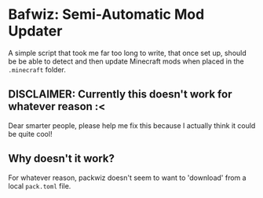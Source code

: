 # Bafwiz: Semi-Automatic Mod Updater
A simple script that took me far too long to write, that once set up, should be be able to detect and then update Minecraft mods when placed in the `.minecraft` folder.
## DISCLAIMER: Currently this doesn't work for whatever reason :<
Dear smarter people, please help me fix this because I actually think it could be quite cool!
## Why doesn't it work?
For whatever reason, packwiz doesn't seem to want to 'download' from a local `pack.toml` file.
